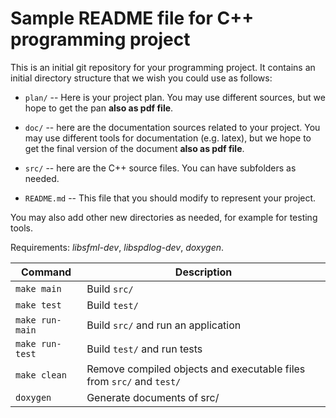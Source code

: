 # Sample README file for C++ programming project

This is an initial git repository for your programming project.
It contains an initial directory structure that we wish you could
use as follows:

  * `plan/` -- Here is your project plan. You may use different sources,
    but we hope to get the pan **also as pdf file**.

  * `doc/` -- here are the documentation sources related to your project.
    You may use different tools for documentation (e.g. latex),
    but we hope to get the final version of the document
    **also as pdf file**.

  * `src/` -- here are the C++ source files. You can have subfolders as needed.

  * `README.md` -- This file that you should modify to represent
    your project.

You may also add other new directories as needed, for example
for testing tools.


Requirements: *libsfml-dev*, *libspdlog-dev*, *doxygen*.

| Command             | Description                                                          |
|---------------------|----------------------------------------------------------------------|
| ```make main```     | Build `src/`                                                         |
| ```make test```     | Build `test/`                                                        |
| ```make run-main``` | Build `src/` and run an application                                  |
| ```make run-test``` | Build `test/` and run tests                                          |
| ```make clean```    | Remove compiled objects and executable files from `src/` and `test/` |
| ```doxygen```       | Generate documents of src/                                           |